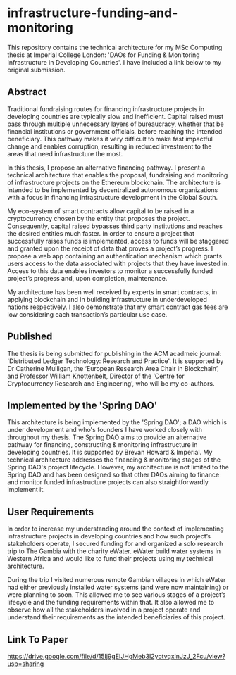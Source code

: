 # infrastructure-funding-and-monitoring

This repository contains the technical architecture for my MSc Computing thesis at Imperial College London: 'DAOs for Funding & Monitoring Infrastructure in Developing Countries'. I have included a link below to my original submission.

## Abstract

Traditional fundraising routes for financing infrastructure projects in developing countries are typically slow and inefficient. Capital raised must pass through multiple unnecessary layers of bureaucracy, whether that be financial institutions or government officials, before reaching the intended beneficiary. This pathway makes it very difficult to make fast impactful change and enables corruption, resulting in reduced investment to the areas that need infrastructure the most.

In this thesis, I propose an alternative financing pathway. I present a technical architecture that enables the proposal, fundraising and monitoring of infrastructure projects on the Ethereum blockchain. The architecture is intended to be implemented by decentralized autonomous organizations with a focus in financing infrastructure development in the Global South.

My eco-system of smart contracts allow capital to be raised in a cryptocurrency chosen by the entity that proposes the project. Consequently, capital raised bypasses third party institutions and reaches the desired entities much faster. In order to ensure a project that successfully raises funds is implemented, access to funds will be staggered and granted upon the receipt of data that proves a project’s progress. I propose a web app containing an authentication mechanism which grants users access to the data associated with projects that they have invested in. Access to this data enables investors to monitor a successfully funded project’s progress and, upon completion, maintenance.

My architecture has been well received by experts in smart contracts, in applying blockchain and in building infrastructure in underdeveloped nations respectively. I also demonstrate that my smart contract gas fees are low considering each transaction’s particular use case.

## Published

The thesis is being submitted for publishing in the ACM acadmeic journal: 'Distributed Ledger Technology: Research and Practice'. It is supported by Dr Catherine Mulligan, the ‘European Research Area Chair in Blockchain’, and Professor William Knottenbelt, Director of the ‘Centre for Cryptocurrency Research and Engineering’, who will be my co-authors. 


## Implemented by the 'Spring DAO'

This architecture is being implemented by the 'Spring DAO'; a DAO which is under development and who's founders I have worked closely with throughout my thesis. The Spring DAO aims to provide an alternative pathway for financing, constructing & monitoring infrastructure in developing countries. It is supported by Brevan Howard & Imperial. My technical architecture addresses the financing & monitoring stages of the Spring DAO's project lifecycle. However, my architecture is not limited to the Spring DAO and has been designed so that other DAOs aiming to finance and monitor funded infrastructure projects can also straightforwardly implement it.

## User Requirements

In order to increase my understanding around the context of implementing infrastructure projects in developing countries and how such project’s stakeholders operate, I secured funding for and organized a solo research trip to The Gambia with the charity eWater. eWater build water systems in Western Africa and would like to fund their projects using my technical architecture. 

During the trip I visited numerous remote Gambian villages in which eWater had either previously installed water systems (and were now maintaining) or were planning to soon. This allowed me to see various stages of a project’s lifecycle and the funding requirements within that. It also allowed me to observe how all the stakeholders involved in a project operate and understand their requirements as the intended beneficiaries of this project.

## Link To Paper

https://drive.google.com/file/d/15Ij9gEIJHgMeb3I2yotvqxlnJzJ_2Fcu/view?usp=sharing
